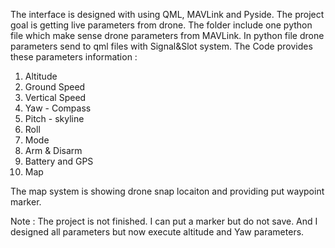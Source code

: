   The interface is designed with using QML, MAVLink and Pyside. The project goal is getting live parameters from drone. The folder include one python file which make sense drone parameters from MAVLink. In python file drone parameters send to qml files with Signal&Slot system. 
The Code provides these parameters information : 
1) Altitude
2) Ground Speed
3) Vertical Speed
4) Yaw - Compass
5) Pitch - skyline
6) Roll
7) Mode
8) Arm & Disarm
9) Battery and GPS
10) Map

  The map system is showing drone snap locaiton and providing put waypoint marker.

  
  Note : The project is not finished. I can put a marker but do not save. And I designed all parameters but now execute altitude and Yaw parameters.

